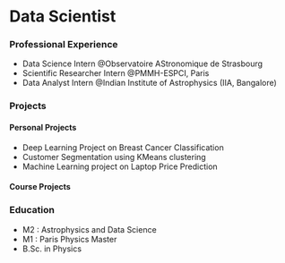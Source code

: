 # Data Scientist

### Professional Experience
- Data Science Intern @Observatoire AStronomique de Strasbourg
- Scientific Researcher Intern @PMMH-ESPCI, Paris
- Data Analyst Intern @Indian Institute of Astrophysics (IIA, Bangalore)

### Projects
#### Personal Projects
- Deep Learning Project on Breast Cancer Classification
- Customer Segmentation using KMeans clustering
- Machine Learning project on Laptop Price Prediction

#### Course Projects


### Education

- M2 : Astrophysics and Data Science 
- M1 : Paris Physics Master
- B.Sc. in Physics
